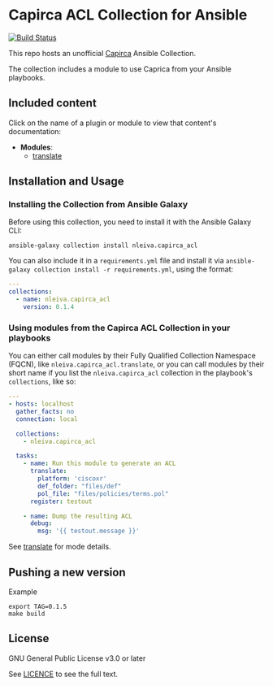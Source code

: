 # Capirca ACL Collection for Ansible

[![Build Status](https://travis-ci.org/nleiva/capirca_acl.svg?branch=master)](https://travis-ci.org/nleiva/capirca_acl)

This repo hosts an unofficial [Capirca](https://github.com/google/capirca) Ansible Collection.

The collection includes a module to use Caprica from your Ansible playbooks.

## Included content

Click on the name of a plugin or module to view that content's documentation:

  - **Modules**:
    - [translate](docs/translate.md)

## Installation and Usage

### Installing the Collection from Ansible Galaxy

Before using this collection, you need to install it with the Ansible Galaxy CLI:

    ansible-galaxy collection install nleiva.capirca_acl

You can also include it in a `requirements.yml` file and install it via `ansible-galaxy collection install -r requirements.yml`, using the format:

```yaml
---
collections:
  - name: nleiva.capirca_acl
    version: 0.1.4
```

### Using modules from the Capirca ACL Collection in your playbooks

You can either call modules by their Fully Qualified Collection Namespace (FQCN), like `nleiva.capirca_acl.translate`, or you can call modules by their short name if you list the `nleiva.capirca_acl` collection in the playbook's `collections`, like so:

```yaml
---
- hosts: localhost
  gather_facts: no
  connection: local

  collections:
    - nleiva.capirca_acl

  tasks:
    - name: Run this module to generate an ACL
      translate:
        platform: 'ciscoxr'
        def_folder: "files/def"
        pol_file: "files/policies/terms.pol"
      register: testout

    - name: Dump the resulting ACL
      debug:
        msg: '{{ testout.message }}'
```

See [translate](docs/translate.md) for mode details.

## Pushing a new version

Example

```
export TAG=0.1.5
make build
```

## License

GNU General Public License v3.0 or later

See [LICENCE](LICENSE) to see the full text.